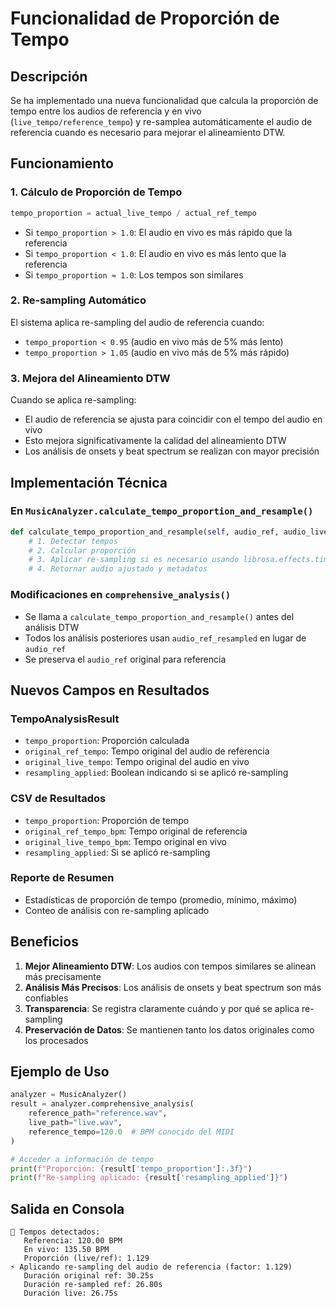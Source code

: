 # Funcionalidad de Proporción de Tempo

## Descripción

Se ha implementado una nueva funcionalidad que calcula la proporción de tempo entre los audios de referencia y en vivo (`live_tempo/reference_tempo`) y re-samplea automáticamente el audio de referencia cuando es necesario para mejorar el alineamiento DTW.

## Funcionamiento

### 1. Cálculo de Proporción de Tempo

```python
tempo_proportion = actual_live_tempo / actual_ref_tempo
```

- Si `tempo_proportion > 1.0`: El audio en vivo es más rápido que la referencia
- Si `tempo_proportion < 1.0`: El audio en vivo es más lento que la referencia
- Si `tempo_proportion ≈ 1.0`: Los tempos son similares

### 2. Re-sampling Automático

El sistema aplica re-sampling del audio de referencia cuando:
- `tempo_proportion < 0.95` (audio en vivo más de 5% más lento)
- `tempo_proportion > 1.05` (audio en vivo más de 5% más rápido)

### 3. Mejora del Alineamiento DTW

Cuando se aplica re-sampling:
- El audio de referencia se ajusta para coincidir con el tempo del audio en vivo
- Esto mejora significativamente la calidad del alineamiento DTW
- Los análisis de onsets y beat spectrum se realizan con mayor precisión

## Implementación Técnica

### En `MusicAnalyzer.calculate_tempo_proportion_and_resample()`

```python
def calculate_tempo_proportion_and_resample(self, audio_ref, audio_live, sr, reference_tempo=None):
    # 1. Detectar tempos
    # 2. Calcular proporción
    # 3. Aplicar re-sampling si es necesario usando librosa.effects.time_stretch()
    # 4. Retornar audio ajustado y metadatos
```

### Modificaciones en `comprehensive_analysis()`

- Se llama a `calculate_tempo_proportion_and_resample()` antes del análisis DTW
- Todos los análisis posteriores usan `audio_ref_resampled` en lugar de `audio_ref`
- Se preserva el `audio_ref` original para referencia

## Nuevos Campos en Resultados

### TempoAnalysisResult
- `tempo_proportion`: Proporción calculada
- `original_ref_tempo`: Tempo original del audio de referencia
- `original_live_tempo`: Tempo original del audio en vivo  
- `resampling_applied`: Boolean indicando si se aplicó re-sampling

### CSV de Resultados
- `tempo_proportion`: Proporción de tempo
- `original_ref_tempo_bpm`: Tempo original de referencia
- `original_live_tempo_bpm`: Tempo original en vivo
- `resampling_applied`: Si se aplicó re-sampling

### Reporte de Resumen
- Estadísticas de proporción de tempo (promedio, mínimo, máximo)
- Conteo de análisis con re-sampling aplicado

## Beneficios

1. **Mejor Alineamiento DTW**: Los audios con tempos similares se alinean más precisamente
2. **Análisis Más Precisos**: Los análisis de onsets y beat spectrum son más confiables
3. **Transparencia**: Se registra claramente cuándo y por qué se aplica re-sampling
4. **Preservación de Datos**: Se mantienen tanto los datos originales como los procesados

## Ejemplo de Uso

```python
analyzer = MusicAnalyzer()
result = analyzer.comprehensive_analysis(
    reference_path="reference.wav",
    live_path="live.wav", 
    reference_tempo=120.0  # BPM conocido del MIDI
)

# Acceder a información de tempo
print(f"Proporción: {result['tempo_proportion']:.3f}")
print(f"Re-sampling aplicado: {result['resampling_applied']}")
```

## Salida en Consola

```
🎵 Tempos detectados:
   Referencia: 120.00 BPM
   En vivo: 135.50 BPM
   Proporción (live/ref): 1.129
⚡ Aplicando re-sampling del audio de referencia (factor: 1.129)
   Duración original ref: 30.25s
   Duración re-sampled ref: 26.80s
   Duración live: 26.75s
```
